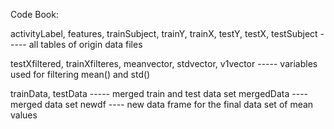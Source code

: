 
Code Book:

activityLabel, features, trainSubject, trainY, trainX, testY, testX, testSubject ----- all tables of origin data files 

testXfiltered, trainXfilteres, meanvector, stdvector, v1vector ----- variables used for filtering mean() and std() 

trainData, testData ----- merged train and test data set mergedData ---- merged data set newdf ---- new data frame for the final data set of mean values
